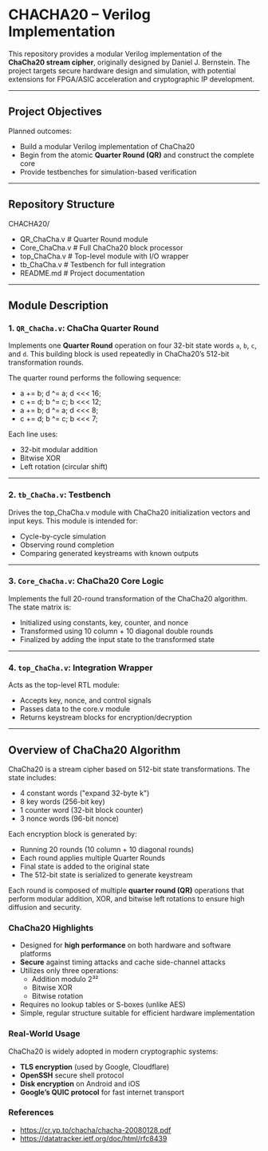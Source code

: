 # CHACHA20 – Verilog Implementation

This repository provides a modular Verilog implementation of the **ChaCha20 stream cipher**, originally designed by Daniel J. Bernstein. The project targets secure hardware design and simulation, with potential extensions for FPGA/ASIC acceleration and cryptographic IP development.

---

## Project Objectives

Planned outcomes:
- Build a modular Verilog implementation of ChaCha20
- Begin from the atomic **Quarter Round (QR)** and construct the complete core
- Provide testbenches for simulation-based verification

---

## Repository Structure

CHACHA20/
- QR_ChaCha.v # Quarter Round module
- Core_ChaCha.v #  Full ChaCha20 block processor
- top_ChaCha.v #  Top-level module with I/O wrapper
- tb_ChaCha.v #  Testbench for full integration
- README.md # Project documentation


---

## Module Description

### 1. `QR_ChaCha.v`: ChaCha Quarter Round

Implements one **Quarter Round** operation on four 32-bit state words `a`, `b`, `c`, and `d`. This building block is used repeatedly in ChaCha20’s 512-bit transformation rounds.

The quarter round performs the following sequence:

- a += b; d ^= a; d <<< 16;
- c += d; b ^= c; b <<< 12;
- a += b; d ^= a; d <<< 8;
- c += d; b ^= c; b <<< 7;

Each line uses:
- 32-bit modular addition
- Bitwise XOR
- Left rotation (circular shift)

---

### 2. `tb_ChaCha.v`: Testbench
Drives the top_ChaCha.v module with ChaCha20 initialization vectors and input keys. This module is intended for:
- Cycle-by-cycle simulation
- Observing round completion
- Comparing generated keystreams with known outputs

---

### 3. `Core_ChaCha.v`: ChaCha20 Core Logic
Implements the full 20-round transformation of the ChaCha20 algorithm. The state matrix is:
- Initialized using constants, key, counter, and nonce
- Transformed using 10 column + 10 diagonal double rounds
- Finalized by adding the input state to the transformed state

---

### 4. `top_ChaCha.v`: Integration Wrapper
Acts as the top-level RTL module:
- Accepts key, nonce, and control signals
- Passes data to the core.v module
- Returns keystream blocks for encryption/decryption
  
---

## Overview of ChaCha20 Algorithm

ChaCha20 is a stream cipher based on 512-bit state transformations. The state includes:
- 4 constant words ("expand 32-byte k")
- 8 key words (256-bit key)
- 1 counter word (32-bit block counter)
- 3 nonce words (96-bit nonce)

Each encryption block is generated by:
- Running 20 rounds (10 column + 10 diagonal rounds)
- Each round applies multiple Quarter Rounds
- Final state is added to the original state
- The 512-bit state is serialized to generate keystream

Each round is composed of multiple **quarter round (QR)** operations that perform modular addition, XOR, and bitwise left rotations to ensure high diffusion and security.

### ChaCha20 Highlights

- Designed for **high performance** on both hardware and software platforms
- **Secure** against timing attacks and cache side-channel attacks
- Utilizes only three operations:
  - Addition modulo 2³²
  - Bitwise XOR
  - Bitwise rotation
- Requires no lookup tables or S-boxes (unlike AES)
- Simple, regular structure suitable for efficient hardware implementation

### Real-World Usage

ChaCha20 is widely adopted in modern cryptographic systems:

- **TLS encryption** (used by Google, Cloudflare)
- **OpenSSH** secure shell protocol
- **Disk encryption** on Android and iOS
- **Google’s QUIC protocol** for fast internet transport

### References
- https://cr.yp.to/chacha/chacha-20080128.pdf
- https://datatracker.ietf.org/doc/html/rfc8439
  

